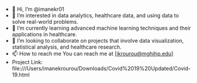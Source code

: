 - 👋 Hi, I’m @imanekr01
- 👀 I’m interested in data analytics, healthcare data, and using data to solve real-world problems.
- 🌱 I’m currently learning advanced machine learning techniques and their applications in healthcare.
- 💞️ I’m looking to collaborate on projects that involve data visualization, statistical analysis, and healthcare research.
- 📫 How to reach me You can reach me at [ikrourou@mghihp.edu]
- Project Link: file:///Users/imanekrourou/Downloads/Covid%2019%20Updated/Covid-19.html

<!---
imanekr01/imanekr01 is a ✨ special ✨ repository because its `README.md` (this file) appears on your GitHub profile.
You can click the Preview link to take a look at your changes.
--->
